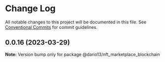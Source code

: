 # Change Log

All notable changes to this project will be documented in this file.
See [Conventional Commits](https://conventionalcommits.org) for commit guidelines.

## 0.0.16 (2023-03-29)

**Note:** Version bump only for package @dario13/nft_marketplace_blockchain
